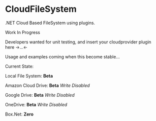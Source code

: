 # CloudFileSystem
.NET Cloud Based FileSystem using plugins.

Work In Progress

Developers wanted for unit testing, and insert your cloudprovider plugin here  ->...<-

Usage and examples coming when this become stable...

Current State:

Local File System: **Beta**

Amazon Cloud Drive: **Beta**  *Write Disabled*

Google Drive: **Beta**  *Write Disabled*

OneDrive: **Beta**    *Write Disabled*

Box.Net: **Zero**


